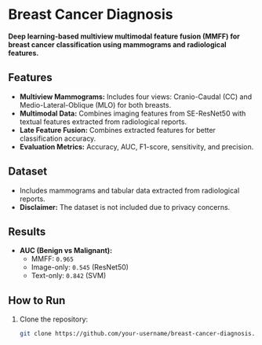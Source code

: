 # Breast Cancer Diagnosis

**Deep learning-based multiview multimodal feature fusion (MMFF) for breast cancer classification using mammograms and radiological features.**

## Features
- **Multiview Mammograms:** Includes four views: Cranio-Caudal (CC) and Medio-Lateral-Oblique (MLO) for both breasts.
- **Multimodal Data:** Combines imaging features from SE-ResNet50 with textual features extracted from radiological reports.
- **Late Feature Fusion:** Combines extracted features for better classification accuracy.
- **Evaluation Metrics:** Accuracy, AUC, F1-score, sensitivity, and precision.

## Dataset
- Includes mammograms and tabular data extracted from radiological reports.
- **Disclaimer:** The dataset is not included due to privacy concerns.


## Results
- **AUC (Benign vs Malignant):**
  - MMFF: `0.965`
  - Image-only: `0.545` (ResNet50)
  - Text-only: `0.842` (SVM)


## How to Run
1. Clone the repository:
   ```bash
   git clone https://github.com/your-username/breast-cancer-diagnosis.git
